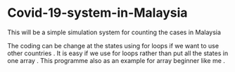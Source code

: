 # Covid-19-system-in-Malaysia
This will be a simple simulation system for counting the cases in Malaysia


The coding can be change at the states using for loops if we want to use other countries . 
It is easy if we use for loops rather than put all the states in one array .
This programme also as an example for array beginner like me .
